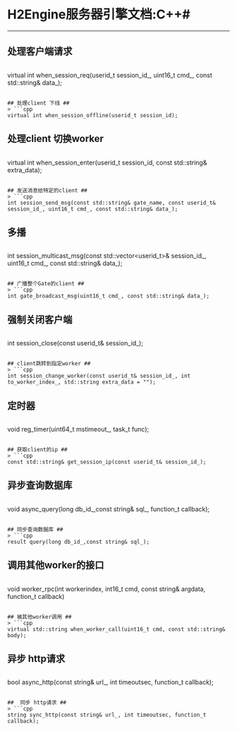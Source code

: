 # H2Engine服务器引擎文档:C++#
* * *
## 处理客户端请求 ##
> ```cpp
virtual int when_session_req(userid_t session_id_, uint16_t cmd_, const std::string& data_);
```

## 处理client 下线 ##
> ```cpp
virtual int when_session_offline(userid_t session_id);
```

## 处理client 切换worker ##
> ```cpp
virtual int when_session_enter(userid_t session_id, const std::string& extra_data);
``` 

## 发送消息给特定的client ##
> ```cpp
int session_send_msg(const std::string& gate_name, const userid_t& session_id_, uint16_t cmd_, const std::string& data_);
```

## 多播 ##
> ```cpp
int session_multicast_msg(const std::vector<userid_t>& session_id_, uint16_t cmd_, const std::string& data_);
```

## 广播整个Gate的client ##
> ```cpp
int gate_broadcast_msg(uint16_t cmd_, const std::string& data_);
```

## 强制关闭客户端 ##
> ```cpp
int session_close(const userid_t& session_id_);
```

## client跳转到指定worker ##
> ```cpp
int session_change_worker(const userid_t& session_id_, int to_worker_index_, std::string extra_data = "");
```

## 定时器 ##
> ```cpp
void reg_timer(uint64_t mstimeout_, task_t func);
```

## 获取client的ip ##
> ```cpp
const std::string& get_session_ip(const userid_t& session_id_);
```

## 异步查询数据库 ##
> ```cpp
void async_query(long db_id_,const string& sql_, function_t callback);
```

## 同步查询数据库 ##
> ```cpp
result query(long db_id_,const string& sql_);
```

## 调用其他worker的接口 ##
> ```cpp
void worker_rpc(int workerindex, int16_t cmd, const string& argdata, function_t callback)
```

## 被其他worker调用 ##
> ```cpp
virtual std::string when_worker_call(uint16_t cmd, const std::string& body);
```

##  异步 http请求 ##
> ```cpp
bool async_http(const string& url_, int timeoutsec, function_t callback);
```

##  同步 http请求 ##
> ```cpp
string sync_http(const string& url_, int timeoutsec, function_t callback);
```
